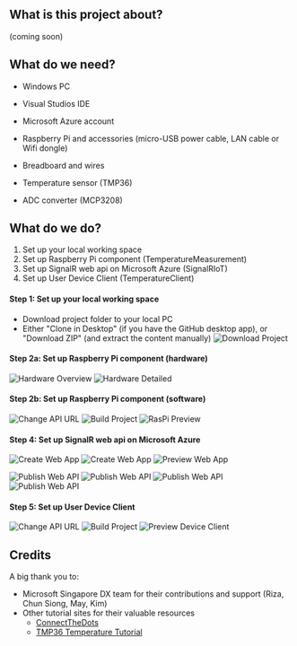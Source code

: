 ## What is this project about?
(coming soon)

## What do we need?
* Windows PC
* Visual Studios IDE
* Microsoft Azure account

* Raspberry Pi and accessories (micro-USB power cable, LAN cable or Wifi dongle)
* Breadboard and wires
* Temperature sensor (TMP36)
* ADC converter (MCP3208)


## What do we do?
1. Set up your local working space
2. Set up Raspberry Pi component (TemperatureMeasurement)
4. Set up SignalR web api on Microsoft Azure (SignalRIoT)
5. Set up User Device Client (TemperatureClient)


#### Step 1: Set up your local working space
* Download project folder to your local PC
* Either "Clone in Desktop" (if you have the GitHub desktop app), or "Download ZIP" (and extract the content manually)
![Download Project](/images/prepare-download_project.png)

#### Step 2a: Set up Raspberry Pi component (hardware)
![Hardware Overview](/images/raspi-hardware_overview.jpg)
![Hardware Detailed](/images/raspi-hardware_detailed.jpg)

#### Step 2b: Set up Raspberry Pi component (software)
![Change API URL](/images/raspi-change_api_url.png)
![Build Project](/images/raspi-build_project.png)
![RasPi Preview](/images/raspi-hardware_preview.jpg)

#### Step 4: Set up SignalR web api on Microsoft Azure
![Create Web App](/images/azure-create_app_1.png)
![Create Web App](/images/azure-create_app_2.png)
![Preview Web App](/images/azure-app_preview.png)

![Publish Web API](/images/signalr-publish_app_1.png)
![Publish Web API](/images/signalr-publish_app_2.png)
![Publish Web API](/images/signalr-publish_app_3.png)
![Publish Web API](/images/signalr-publish_app_4.png)

#### Step 5: Set up User Device Client
![Change API URL](/images/client-change_api_url.png)
![Build Project](/images/client-build_project.png)
![Preview Device Client](/images/client-app_preview.png)

## Credits
A big thank you to:
* Microsoft Singapore DX team for their contributions and support (Riza, Chun Siong, May, Kim)
* Other tutorial sites for their valuable resources
  * [ConnectTheDots](https://github.com/msopentech/connectthedots/)
  * [TMP36 Temperature Tutorial](https://plot.ly/raspberry-pi/tmp36-temperature-tutorial/)
